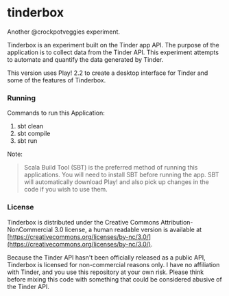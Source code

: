 tinderbox
=========

Another @crockpotveggies experiment.

Tinderbox is an experiment built on the Tinder app API. The purpose of the application is to collect data from the Tinder API. This experiment attempts to automate and quantify the data generated by Tinder.

This version uses Play! 2.2 to create a desktop interface for Tinder and some of the features of Tinderbox.

### Running

Commands to run this Application:

1. sbt clean
2. sbt compile
3. sbt run

Note: 
> Scala Build Tool (SBT) is the preferred method of running this applications. You will need to install SBT before running the app.
> SBT will automatically download Play! and also pick up changes in the code if you wish to use them.

### License

Tinderbox is distributed under the Creative Commons Attribution-NonCommercial 3.0 license, a human readable version is available at [https://creativecommons.org/licenses/by-nc/3.0/](https://creativecommons.org/licenses/by-nc/3.0/).

Because the Tinder API hasn't been officially released as a public API, Tinderbox is licensed for non-commercial reasons only. I have no affiliation with Tinder, and you use this repository at your own risk. Please think before mixing this code with something that could be considered abusive of the Tinder API.
